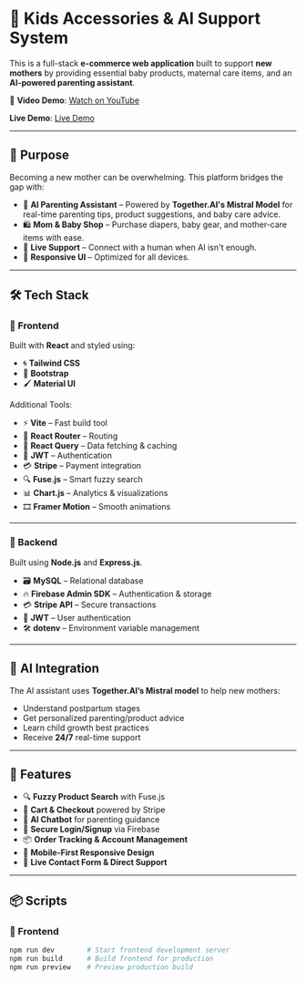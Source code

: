 # 👶 Kids Accessories & AI Support System

This is a full-stack **e-commerce web application** built to support **new mothers** by providing essential baby products, maternal care items, and an **AI-powered parenting assistant**.

🎥 **Video Demo**: [Watch on YouTube](https://youtu.be/Y3R7-EHfLJ8?si=pg7Uf_KqdrJMgWvX)

**Live Demo**: [Live Demo](https://kids-accessories-ecommerce-5.onrender.com/)

---

## 🧠 Purpose

Becoming a new mother can be overwhelming. This platform bridges the gap with:

- 🤖 **AI Parenting Assistant** – Powered by **Together.AI's Mistral Model** for real-time parenting tips, product suggestions, and baby care advice.  
- 🛍️ **Mom & Baby Shop** – Purchase diapers, baby gear, and mother-care items with ease.  
- 💬 **Live Support** – Connect with a human when AI isn't enough.  
- 📱 **Responsive UI** – Optimized for all devices.

---

## 🛠 Tech Stack

### 🔹 Frontend

Built with **React** and styled using:

- 🌀 **Tailwind CSS**
- 🧩 **Bootstrap**
- 🖌️ **Material UI**

Additional Tools:
- ⚡ **Vite** – Fast build tool
- 🔀 **React Router** – Routing
- 🔄 **React Query** – Data fetching & caching
- 🔐 **JWT** – Authentication
- 💳 **Stripe** – Payment integration
- 🔍 **Fuse.js** – Smart fuzzy search
- 📊 **Chart.js** – Analytics & visualizations
- 🎞️ **Framer Motion** – Smooth animations

---

### 🔸 Backend

Built using **Node.js** and **Express.js**.

- 🗃️ **MySQL** – Relational database
- 🔥 **Firebase Admin SDK** – Authentication & storage
- 💳 **Stripe API** – Secure transactions
- 🔐 **JWT** – User authentication
- 🛠️ **dotenv** – Environment variable management

---

## 🤖 AI Integration

The AI assistant uses **Together.AI’s Mistral model** to help new mothers:

- Understand postpartum stages
- Get personalized parenting/product advice
- Learn child growth best practices
- Receive **24/7** real-time support

---

## 🚀 Features

- 🔍 **Fuzzy Product Search** with Fuse.js  
- 🛒 **Cart & Checkout** powered by Stripe  
- 🧠 **AI Chatbot** for parenting guidance  
- 🔐 **Secure Login/Signup** via Firebase  
- 📦 **Order Tracking & Account Management**  
- 📱 **Mobile-First Responsive Design**  
- 💬 **Live Contact Form & Direct Support**

---

## 📦 Scripts

### 🔧 Frontend

```bash
npm run dev        # Start frontend development server
npm run build      # Build frontend for production
npm run preview    # Preview production build
